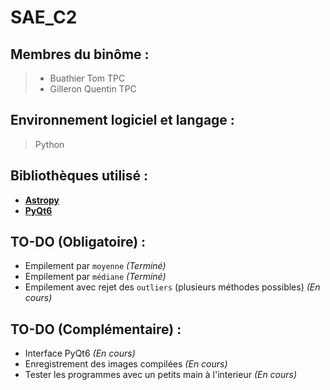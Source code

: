 # SAE_C2

## Membres du binôme : 

> * Buathier Tom TPC
> * Gilleron Quentin TPC

## Environnement logiciel et langage : 

> Python

## Bibliothèques utilisé : 

* **[Astropy](https://www.astropy.org/)**
* **[PyQt6](https://www.riverbankcomputing.com/static/Docs/PyQt6/)**

## TO-DO (Obligatoire) :

* Empilement par `moyenne` *(Terminé)*
* Empilement par `médiane` *(Terminé)*
* Empilement avec rejet des `outliers` (plusieurs méthodes possibles) *(En cours)*

## TO-DO (Complémentaire) :

* Interface PyQt6 *(En cours)*
* Enregistrement des images compilées *(En cours)*
* Tester les programmes avec un petits main à l'interieur *(En cours)*
